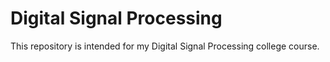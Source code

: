 # Digital Signal Processing

This repository is intended for my Digital Signal Processing college course.
